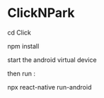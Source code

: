 # ClickNPark

cd Click

npm install


start the android virtual device

then run :

npx react-native run-android
